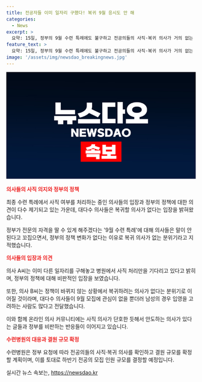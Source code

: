 ```yaml
---
title: 전공자들 이미 일자리 구했다! 복귀 9월 응시도 안 해
categories:
  - News
excerpt: >
  요약: 15일, 정부의 9월 수련 특례에도 불구하고 전공의들의 사직·복귀 의사가 거의 없는 상황. 수련병원에서 전공의들의 사직·복귀 의사를 확인하고 결원 규모를 확정하여 하반기 전공의 모집 인원을 결정할 예정. 대다수 전공의들은 복귀 의사가 없다는 분위기로, 정부의 정책에 대한 비판과 전공의들의 입장이 고조되고 있다.
feature_text: >
  요약: 15일, 정부의 9월 수련 특례에도 불구하고 전공의들의 사직·복귀 의사가 거의 없는 상황. 수련병원에서 전공의들의 사직·복귀 의사를 확인하고 결원 규모를 확정하여 하반기 전공의 모집 인원을 결정할 예정. 대다수 전공의들은 복귀 의사가 없다는 분위기로, 정부의 정책에 대한 비판과 전공의들의 입장이 고조되고 있다.
image: '/assets/img/newsdao_breakingnews.jpg'
---
```


<p><img src="/assets/img/newsdao_breakingnews.jpg" alt="cryptoinkorea 속보" /></p>

<p><b><span style="color: #ee2323;">의사들의 사직 의지와 정부의 정책</span></b></p>

<p data-ke-size="size16">최종 수련 특례에서 사직 여부를 처리하는 중인 의사들의 입장과 정부의 정책에 대한 의견이 다수 제기되고 있는 가운데, 대다수 의사들은 복귀할 의사가 없다는 입장을 밝혀왔습니다.</p>

<p data-ke-size="size16">정부가 전문의 자격을 딸 수 있게 해주겠다는 '9월 수련 특례'에 대해 의사들은 말이 안 된다고 꼬집으면서, 정부의 정책 변화가 없다는 이유로 복귀 의사가 없는 분위기라고 지적했습니다.</p>

<p><b><span style="color: #ee2323;">의사들의 입장과 의견</span></b></p>

<p data-ke-size="size16">의사 A씨는 이미 다른 일자리를 구해놓고 병원에서 사직 처리만을 기다리고 있다고 밝히며, 정부의 정책에 대해 비판적인 입장을 보였습니다.</p>

<p data-ke-size="size16">또한, 의사 B씨는 정책이 바뀌지 않는 상황에서 복귀하려는 의사가 없다는 분위기로 이어질 것이라며, 대다수 의사들이 9월 모집에 관심이 없을 뿐더러 남성의 경우 입영을 고려하는 사람도 많다고 전달했습니다.</p>

<p data-ke-size="size16">이와 함께 온라인 의사 커뮤니티에는 사직 의사가 단호한 듯해서 안도하는 의사가 있다는 글들과 정부를 비판하는 반응들이 이어지고 있습니다.</p>

<p><b><span style="color: #ee2323;">수련병원의 대응과 결원 규모 확정</span></b></p>

<p data-ke-size="size16">수련병원은 정부 요청에 따라 전공의들의 사직·복귀 의사를 확인하고 결원 규모를 확정할 계획이며, 이를 토대로 하반기 전공의 모집 인원 규모를 결정할 예정입니다.</p>
실시간 뉴스 속보는, <a href="https://newsdao.kr" rel="dofollow">https://newsdao.kr</a>


